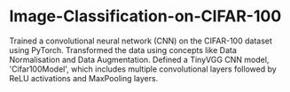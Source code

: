 # Image-Classification-on-CIFAR-100
Trained a convolutional neural network (CNN) on the CIFAR-100 dataset using PyTorch. Transformed the data using concepts like Data Normalisation and Data Augmentation. Defined a TinyVGG CNN model, 'Cifar100Model', which includes multiple convolutional layers followed by ReLU activations and MaxPooling layers.
